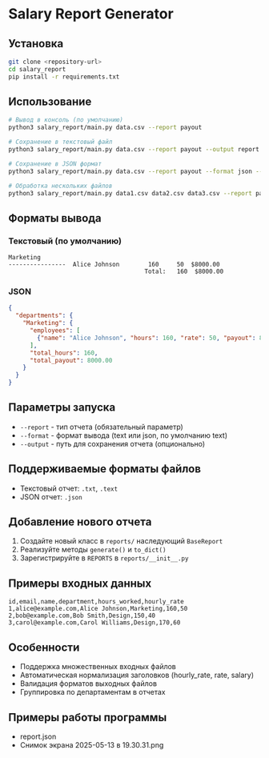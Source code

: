 # Salary Report Generator

## Установка
```bash
git clone <repository-url>
cd salary_report
pip install -r requirements.txt
```

## Использование
```bash
# Вывод в консоль (по умолчанию)
python3 salary_report/main.py data.csv --report payout

# Сохранение в текстовый файл
python3 salary_report/main.py data.csv --report payout --output report.txt

# Сохранение в JSON формат
python3 salary_report/main.py data.csv --report payout --format json --output report.json

# Обработка нескольких файлов
python3 salary_report/main.py data1.csv data2.csv data3.csv --report payout
```

## Форматы вывода

### Текстовый (по умолчанию)
```
Marketing
----------------  Alice Johnson        160     50  $8000.00
                                      Total:   160  $8000.00
```

### JSON
```json
{
  "departments": {
    "Marketing": {
      "employees": [
        {"name": "Alice Johnson", "hours": 160, "rate": 50, "payout": 8000.00}
      ],
      "total_hours": 160,
      "total_payout": 8000.00
    }
  }
}
```

## Параметры запуска
- `--report` - тип отчета (обязательный параметр)
- `--format` - формат вывода (text или json, по умолчанию text)
- `--output` - путь для сохранения отчета (опционально)

## Поддерживаемые форматы файлов
- Текстовый отчет: `.txt`, `.text`
- JSON отчет: `.json`

## Добавление нового отчета
1. Создайте новый класс в `reports/` наследующий `BaseReport`
2. Реализуйте методы `generate()` и `to_dict()`
3. Зарегистрируйте в `REPORTS` в `reports/__init__.py`

## Примеры входных данных
```csv
id,email,name,department,hours_worked,hourly_rate
1,alice@example.com,Alice Johnson,Marketing,160,50
2,bob@example.com,Bob Smith,Design,150,40
3,carol@example.com,Carol Williams,Design,170,60
```

## Особенности
- Поддержка множественных входных файлов
- Автоматическая нормализация заголовков (hourly_rate, rate, salary)
- Валидация форматов выходных файлов
- Группировка по департаментам в отчетах


## Примеры работы программы 
- report.json
- Снимок экрана 2025-05-13 в 19.30.31.png